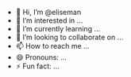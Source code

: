 - 👋 Hi, I’m @eliseman
- 👀 I’m interested in ...
- 🌱 I’m currently learning ...
- 💞️ I’m looking to collaborate on ...
- 📫 How to reach me ...
- 😄 Pronouns: ...
- ⚡ Fun fact: ...

<!---
eliseman/eliseman is a ✨ special ✨ repository because its `README.md` (this file) appears on your GitHub profile.
You can click the Preview link to take a look at your changes.
--->
